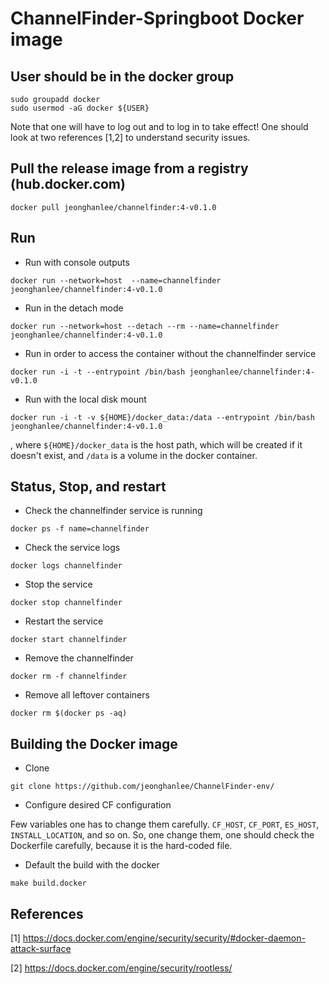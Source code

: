 ChannelFinder-Springboot Docker image
===

## User should be in the docker group

```
sudo groupadd docker
sudo usermod -aG docker ${USER}
```
Note that one will have to log out and to log in to take effect! One should look at two references [1,2] to understand security issues. 


## Pull the release image from a registry (hub.docker.com)

```
docker pull jeonghanlee/channelfinder:4-v0.1.0
```


## Run

* Run with console outputs 
```
docker run --network=host  --name=channelfinder jeonghanlee/channelfinder:4-v0.1.0
```

* Run in the detach mode
```
docker run --network=host --detach --rm --name=channelfinder jeonghanlee/channelfinder:4-v0.1.0
```

* Run in order to access the container without the channelfinder service
```
docker run -i -t --entrypoint /bin/bash jeonghanlee/channelfinder:4-v0.1.0
```


* Run with the local disk mount
```
docker run -i -t -v ${HOME}/docker_data:/data --entrypoint /bin/bash jeonghanlee/channelfinder:4-v0.1.0
```
, where `${HOME}/docker_data` is the host path, which will be created if it doesn't exist, and `/data` is a volume in the docker container.


## Status, Stop, and restart

* Check the channelfinder service is running

```
docker ps -f name=channelfinder
```

* Check the service logs
```
docker logs channelfinder
```

* Stop the service
```
docker stop channelfinder
```

* Restart the service
```
docker start channelfinder
```

* Remove the channelfinder
```
docker rm -f channelfinder
```

* Remove all leftover containers
```
docker rm $(docker ps -aq)
```

## Building the Docker image

* Clone
```
git clone https://github.com/jeonghanlee/ChannelFinder-env/
```
* Configure desired CF configuration

Few variables one has to change them carefully. `CF_HOST`, `CF_PORT`, `ES_HOST`, `INSTALL_LOCATION`, and so on. So, one change them, one should check the Dockerfile carefully, because it is the hard-coded file.

* Default the build with the docker
```
make build.docker
```


## References
[1] https://docs.docker.com/engine/security/security/#docker-daemon-attack-surface

[2] https://docs.docker.com/engine/security/rootless/
